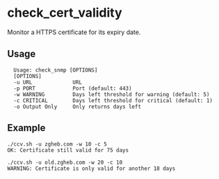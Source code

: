 # check_cert_validity
Monitor a HTTPS certificate for its expiry date.

## Usage
```
  Usage: check_snmp [OPTIONS]
  [OPTIONS]
  -u URL             URL
  -p PORT            Port (default: 443)
  -w WARNING         Days left threshold for warning (default: 5)
  -c CRITICAL        Days left threshold for critical (default: 1)
  -o Output Only     Only returns days left
```

## Example
```
./ccv.sh -u zgheb.com -w 10 -c 5
OK: Certificate still valid for 75 days
```

```
./ccv.sh -u old.zgheb.com -w 20 -c 10
WARNING: Certificate is only valid for another 18 days
```
